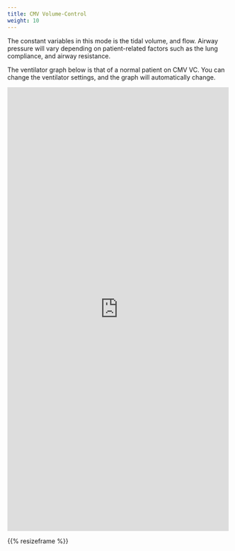 ```yaml
---
title: CMV Volume-Control
weight: 10
---
```


The constant variables in this mode is the tidal volume, and flow. Airway pressure will vary depending on patient-related factors such as the lung compliance, and airway resistance. 

The ventilator graph below is that of a normal patient on CMV VC. You can change the ventilator settings, and the graph will automatically change.

<iframe id='frame' src="https://iculearning.com/api/vc" width="500", height="1000", frameborder="0"></iframe>

{{% resizeframe %}}